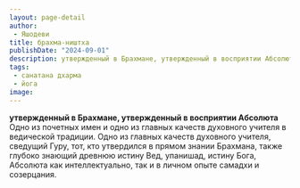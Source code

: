 ```yaml
---
layout: page-detail
author:
 - Яшодеви
title: брахма-ништха
publishDate: "2024-09-01"
description: утвержденный в Брахмане, утвержденный в восприятии Абсолюта
tags:
 - санатана дхарма
 - йога
image: 
---
```


__утвержденный в Брахмане, утвержденный в восприятии Абсолюта__
Одно из почетных имен и одно из главных качеств духовного учителя в ведической традиции. Одно из главных качеств духовного учителя, сведущий Гуру, тот, кто утвердился в прямом знании Брахмана, также глубоко знающий древнюю истину Вед, упанишад, истину Бога, Абсолюта как интеллектуально, так и в личном опыте самадхи и созерцания.

